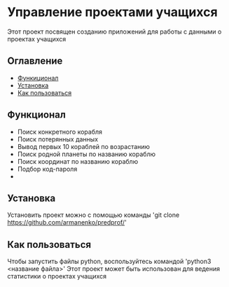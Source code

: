 # Управление проектами учащихся
Этот проект посвящен созданию приложений для работы с данными о проектах учащихся

## Оглавление
- [Функиционал](#функционал)
- [Установка](#установка)
- [Как пользоваться](#как-пользоваться)

## Функционал
- Поиск конкретного корабля
- Поиск потерянных данных
- Вывод первых 10 кораблей по возрастанию
- Поиск родной планеты по названию кораблю
- Поиск координат по названию кораблю
- Подбор код-пароля
- 

## Установка
Установить проект можно с помощью команды 
'git clone https://github.com/armanenko/predprof/'

## Как пользоваться
Чтобы запустить файлы python, воспользуйтесь командой
'python3  <название файла>'
Этот проект может быть использован для ведения статистики о проектах учащихся
